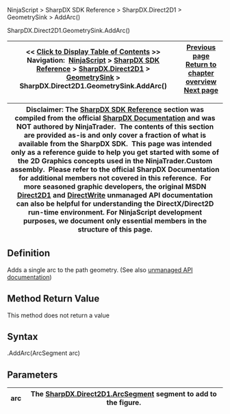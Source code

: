 ﻿
NinjaScript > SharpDX SDK Reference > SharpDX.Direct2D1 > GeometrySink > AddArc()

SharpDX.Direct2D1.GeometrySink.AddArc()

| << [Click to Display Table of Contents](sharpdx_direct2d1_geometrysink_addarc.md) >> **Navigation:**     [NinjaScript](ninjascript-1.md) > [SharpDX SDK Reference](sharpdx_sdk_reference-1.md) > [SharpDX.Direct2D1](sharpdx_direct2d1-1.md) > [GeometrySink](sharpdx_direct2d1_geometrysink-1.md) > SharpDX.Direct2D1.GeometrySink.AddArc() | [Previous page](sharpdx_direct2d1_geometrysink-1.md) [Return to chapter overview](sharpdx_direct2d1_geometrysink-1.md) [Next page](sharpdx_direct2d1_geometrysink_addline-1.md) |
| --- | --- |

| Disclaimer: The [SharpDX SDK Reference](sharpdx_sdk_reference-1.md) section was compiled from the official [SharpDX Documentation](http://sharpdx.org/) and was NOT authored by NinjaTrader.  The contents of this section are provided as-is and only cover a fraction of what is available from the SharpDX SDK.  This page was intended only as a reference guide to help you get started with some of the 2D Graphics concepts used in the NinjaTrader.Custom assembly.  Please refer to the official SharpDX Documentation for additional members not covered in this reference.  For more seasoned graphic developers, the original MSDN [Direct2D1](https://msdn.microsoft.com/en-us/library/windows/desktop/dd370990.aspx) and [DirectWrite](https://msdn.microsoft.com/en-us/library/windows/desktop/dd368038.aspx) unmanaged API documentation can also be helpful for understanding the DirectX/Direct2D run-time environment. For NinjaScript development purposes, we document only essential members in the structure of this page. |
| --- |

## Definition
Adds a single arc to the path geometry.
(See also [unmanaged API documentation](https://msdn.microsoft.com/en-us/library/dd742733.aspx))
 
## Method Return Value
This method does not return a value
 
## Syntax
<GeometrySink>.AddArc(ArcSegment arc)
## Parameters

| arc | The [SharpDX.Direct2D1.ArcSegment](sharpdx_direct2d1_arcsegment-1.md) segment to add to the figure. |
| --- | --- |
